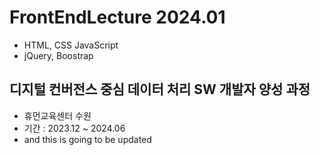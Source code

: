 # FrontEndLecture 2024.01
- HTML, CSS JavaScript
- jQuery, Boostrap

## 디지털 컨버전스 중심 데이터 처리 SW 개발자 양성 과정
- 휴먼교육센터 수원
- 기간 : 2023.12 ~ 2024.06
- and this is going to be updated